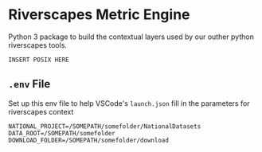 # Riverscapes Metric Engine

Python 3 package to build the contextual layers used by our outher python riverscapes tools.

```
INSERT POSIX HERE
```


## `.env` File

Set up this env file to help VSCode's `launch.json` fill in the parameters for riverscapes context 

```
NATIONAL_PROJECT=/SOMEPATH/somefolder/NationalDatasets
DATA_ROOT=/SOMEPATH/somefolder
DOWNLOAD_FOLDER=/SOMEPATH/somefolder/download
```